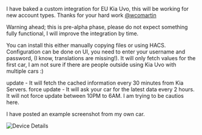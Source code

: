 I have baked a custom integration for EU Kia Uvo, this will be working for new account types. Thanks for your hard work [@wcomartin](https://github.com/wcomartin/kiauvo)

Warning ahead; this is pre-alpha phase, please do not expect something fully functional, I will improve the integration by time.

You can install this either manually copying files or using HACS. Configuration can be done on UI, you need to enter your username and password, (I know, translations are missing!). It will only fetch values for the first car, I am not sure if there are people outside using Kia Uvo with multiple cars :)

update - It will fetch the cached information every 30 minutes from Kia Servers.
force update - It will ask your car for the latest data every 2 hours. 
It will not force update between 10PM to 6AM. I am trying to be cautios here.

I have posted an example screenshot from my own car.

![Device Details](https://github.com/fuatakgun/kia_uvo/blob/master/Device%20Details.PNG?raw=true)
